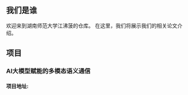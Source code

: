 ## 我们是谁
欢迎来到湖南师范大学江沸菠的仓库。
在这里，我们将展示我们的相关论文介绍。

## 项目
### AI大模型赋能的多模态语义通信
#### 项目地址:

<!--

**Here are some ideas to get you started:**

🙋‍♀️ A short introduction - what is your organization all about?
🌈 Contribution guidelines - how can the community get involved?
👩‍💻 Useful resources - where can the community find your docs? Is there anything else the community should know?
🍿 Fun facts - what does your team eat for breakfast?
🧙 Remember, you can do mighty things with the power of [Markdown](https://docs.github.com/github/writing-on-github/getting-started-with-writing-and-formatting-on-github/basic-writing-and-formatting-syntax)
-->
